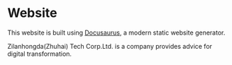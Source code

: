 # Website

This website is built using [Docusaurus](https://docusaurus.io/), a modern static website generator.

Zilanhongda(Zhuhai) Tech Corp.Ltd. is a company provides advice for digital transformation.
